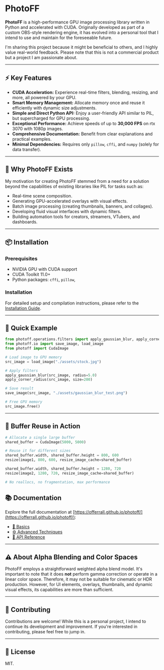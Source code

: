 # PhotoFF

**PhotoFF** is a high-performance GPU image processing library written in Python and accelerated with CUDA.
Originally developed as part of a custom OBS-style rendering engine, it has evolved into a personal tool that I intend to use and maintain for the foreseeable future.

I'm sharing this project because it might be beneficial to others, and I highly value real-world feedback. Please note that this is not a commercial product but a project I am passionate about.

---

## ⚡ Key Features

- **CUDA Acceleration:** Experience real-time filters, blending, resizing, and more, all powered by your GPU.
- **Smart Memory Management:** Allocate memory once and reuse it efficiently with dynamic size adjustments.
- **Simple and Direct Python API:** Enjoy a user-friendly API similar to PIL, but supercharged for GPU processing.
- **Exceptional Performance:** Achieve speeds of up to **30,000 FPS** on rtx 3070 with 1080p images.
- **Comprehensive Documentation:** Benefit from clear explanations and practical examples.
- **Minimal Dependencies:** Requires only `pillow`, `cffi`, and `numpy` (solely for data transfer).

---

## 🧠 Why PhotoFF Exists

My motivation for creating PhotoFF stemmed from a need for a solution beyond the capabilities of existing libraries like PIL for tasks such as:

- Real-time scene composition.
- Generating GPU-accelerated overlays with visual effects.
- Batch image processing (creating thumbnails, banners, and collages).
- Developing fluid visual interfaces with dynamic filters.
- Building automation tools for creators, streamers, VTubers, and dashboards.

---

## 📦 Installation

### Prerequisites

- NVIDIA GPU with CUDA support
- CUDA Toolkit 11.0+
- Python packages: `cffi`, `pillow`,

### Installation

For detailed setup and compilation instructions, please refer to the [Installation Guide](https://offerrall.github.io/photoff/installation/).

---

## 🧪 Quick Example

```python
from photoff.operations.filters import apply_gaussian_blur, apply_corner_radius
from photoff.io import save_image, load_image
from photoff import CudaImage

# Load image to GPU memory
src_image = load_image("./assets/stock.jpg")

# Apply filters
apply_gaussian_blur(src_image, radius=5.0)
apply_corner_radius(src_image, size=200)

# Save result
save_image(src_image, "./assets/gaussian_blur_test.png")

# Free GPU memory
src_image.free()
```

---

## 🔁 Buffer Reuse in Action

```python
# Allocate a single large buffer
shared_buffer = CudaImage(5000, 5000)

# Reuse it for different sizes
shared_buffer.width, shared_buffer.height = 800, 600
resize(image1, 800, 600, resize_image_cache=shared_buffer)

shared_buffer.width, shared_buffer.height = 1280, 720
resize(image2, 1280, 720, resize_image_cache=shared_buffer)

# No reallocs, no fragmentation, max performance
```

## 📚 Documentation

Explore the full documentation at [https://offerrall.github.io/photoff/](https://offerrall.github.io/photoff/):

- [🔰 Basics](https://offerrall.github.io/photoff/basics/)
- [⚙️ Advanced Techniques](https://offerrall.github.io/photoff/advanced/)
- [🔬 API Reference](https://offerrall.github.io/photoff/api/)

---

## ⚠️ About Alpha Blending and Color Spaces

PhotoFF employs a straightforward weighted alpha blend model. It's important to note that it does **not** perform gamma correction or operate in a linear color space. Therefore, it may not be suitable for cinematic or HDR production. However, for UI elements, overlays, thumbnails, and dynamic visual effects, its capabilities are more than sufficient.

---

## 🤝 Contributing

Contributions are welcome! While this is a personal project, I intend to continue its development and improvement. If you're interested in contributing, please feel free to jump in.

---

## 📃 License

MIT.
